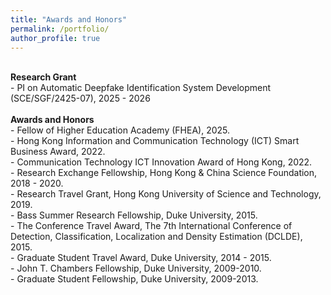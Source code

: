 ```yaml
---
title: "Awards and Honors"
permalink: /portfolio/
author_profile: true
---
```


<br>
<b> Research Grant </b> <br>
-  PI on Automatic Deepfake Identification System Development (SCE/SGF/2425-07), 2025 - 2026   <br> 

<br>
<b> Awards and Honors </b> <br> 
 - Fellow of Higher Education Academy (FHEA), 2025. <br>
 - Hong Kong Information and Communication Technology (ICT) Smart Business Award, 2022. <br> 
 - Communication Technology ICT Innovation Award of Hong Kong, 2022. <br> 
 - Research Exchange Fellowship, Hong Kong & China Science Foundation, 2018 - 2020. <br> 
 - Research Travel Grant, Hong Kong University of Science and Technology, 2019. <br> 
 - Bass Summer Research Fellowship, Duke University, 2015. <br> 
 - The Conference Travel Award, The 7th International Conference of Detection, Classification, Localization and Density Estimation (DCLDE), 2015. <br> 
 - Graduate Student Travel Award, Duke University, 2014 - 2015. <br> 
 - John T. Chambers Fellowship, Duke University, 2009-2010. <br> 
 - Graduate Student Fellowship, Duke University, 2009-2013. <br> 



